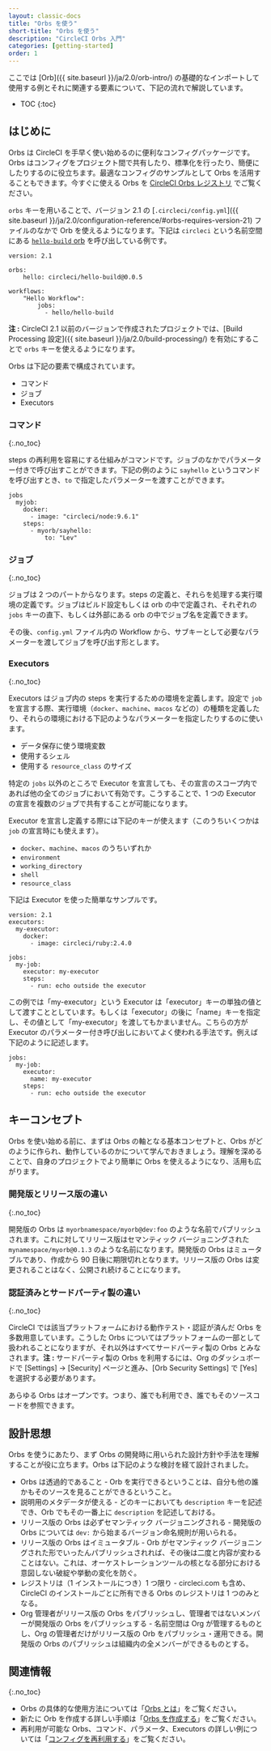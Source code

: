 ```yaml
---
layout: classic-docs
title: "Orbs を使う"
short-title: "Orbs を使う"
description: "CircleCI Orbs 入門"
categories: [getting-started]
order: 1
---
```


ここでは [Orb]({{ site.baseurl }}/ja/2.0/orb-intro/) の基礎的なインポートして使用する例とそれに関連する要素について、下記の流れで解説しています。

* TOC
{:toc}

## はじめに

Orbs は CircleCI を手早く使い始めるのに便利なコンフィグパッケージです。Orbs はコンフィグをプロジェクト間で共有したり、標準化を行ったり、簡便にしたりするのに役立ちます。最適なコンフィグのサンプルとして Orbs を活用することもできます。今すぐに使える Orbs を [CircleCI Orbs レジストリ](https://circleci.com/orbs/registry/) でご覧ください。

`orbs` キーを用いることで、バージョン 2.1 の [`.circleci/config.yml`]({{ site.baseurl }}/ja/2.0/configuration-reference/#orbs-requires-version-21) ファイルのなかで Orb を使えるようになります。下記は `circleci` という名前空間にある [`hello-build` orb](https://circleci.com/orbs/registry/orb/circleci/hello-build) を呼び出している例です。

```
version: 2.1

orbs:
    hello: circleci/hello-build@0.0.5

workflows:
    "Hello Workflow":
        jobs:
          - hello/hello-build
```

**注 :** CircleCI 2.1 以前のバージョンで作成されたプロジェクトでは、[Build Processing 設定]({{ site.baseurl }}/ja/2.0/build-processing/) を有効にすることで `orbs` キーを使えるようになります。

Orbs は下記の要素で構成されています。

* コマンド
* ジョブ
* Executors

### コマンド
{:.no_toc}

steps の再利用を容易にする仕組みがコマンドです。ジョブのなかでパラメーター付きで呼び出すことができます。下記の例のように `sayhello` というコマンドを呼び出すとき、`to` で指定したパラメーターを渡すことができます。

```
jobs
  myjob:
    docker:
      - image: "circleci/node:9.6.1"
    steps:
      - myorb/sayhello:
          to: "Lev"
```    

### ジョブ
{:.no_toc}

ジョブは 2 つのパートからなります。steps の定義と、それらを処理する実行環境の定義です。ジョブはビルド設定もしくは orb の中で定義され、それぞれの `jobs` キーの直下、もしくは外部にある orb の中でジョブ名を定義できます。

その後、`config.yml` ファイル内の Workflow から、サブキーとして必要なパラメーターを渡してジョブを呼び出す形とします。


### Executors
{:.no_toc}

Executors はジョブ内の steps を実行するための環境を定義します。設定で `job` を宣言する際、実行環境（`docker`、`machine`、`macos` などの）の種類を定義したり、それらの環境における下記のようなパラメーターを指定したりするのに使います。

* データ保存に使う環境変数
* 使用するシェル
* 使用する `resource_class` のサイズ

特定の `jobs` 以外のところで Executor を宣言しても、その宣言のスコープ内であれば他の全てのジョブにおいて有効です。こうすることで、1 つの Executor の宣言を複数のジョブで共有することが可能になります。

Executor を宣言し定義する際には下記のキーが使えます（このうちいくつかは `job` の宣言時にも使えます）。

* `docker`、`machine`、`macos` のうちいずれか
* `environment`
* `working_directory`
* `shell`
* `resource_class`

下記は Executor を使った簡単なサンプルです。

```
version: 2.1
executors:
  my-executor:
    docker:
      - image: circleci/ruby:2.4.0

jobs:
  my-job:
    executor: my-executor
    steps:
      - run: echo outside the executor
 ```

この例では「my-executor」という Executor は「executor」キーの単独の値として渡すこととしています。もしくは「executor」の後に「name」キーを指定し、その値として「my-executor」を渡してもかまいません。こちらの方が Executor のパラメーター付き呼び出しにおいてよく使われる手法です。例えば下記のように記述します。

```
jobs:
  my-job:
    executor:
      name: my-executor
    steps:
      - run: echo outside the executor
```

## キーコンセプト

Orbs を使い始める前に、まずは Orbs の軸となる基本コンセプトと、Orbs がどのように作られ、動作しているのかについて学んでおきましょう。理解を深めることで、自身のプロジェクトでより簡単に Orbs を使えるようになり、活用も広がります。

### 開発版とリリース版の違い
{:.no_toc}

開発版の Orbs は `myorbnamespace/myorb@dev:foo` のような名前でパブリッシュされます。これに対してリリース版はセマンティック バージョニングされた `mynamespace/myorb@0.1.3` のような名前になります。開発版の Orbs はミュータブルであり、作成から 90 日後に期限切れとなります。リリース版の Orbs は変更されることはなく、公開され続けることになります。

### 認証済みとサードパーティ製の違い
{:.no_toc}

CircleCI では該当プラットフォームにおける動作テスト・認証が済んだ Orbs を多数用意しています。こうした Orbs についてはプラットフォームの一部として扱われることになりますが、それ以外はすべてサードパーティ製の Orbs とみなされます。**注 :** サードパーティ製の Orbs を利用するには、Org のダッシュボードで [Settings] → [Security] ページと進み、[Orb Security Settings] で [Yes] を選択する必要があります。

<aside class="notice">
あらゆる Orbs はオープンです。つまり、誰でも利用でき、誰でもそのソースコードを参照できます。
</aside>

## 設計思想

Orbs を使うにあたり、まず Orbs の開発時に用いられた設計方針や手法を理解することが役に立ちます。Orbs は下記のような検討を経て設計されました。

* Orbs は透過的であること - Orb を実行できるということは、自分も他の誰かもそのソースを見ることができるということ。
* 説明用のメタデータが使える - どのキーにおいても `description` キーを記述でき、Orb でもその一番上に `description` を記述しておける。
* リリース版の Orbs は必ずセマンティック バージョニングされる - 開発版の Orbs については `dev:` から始まるバージョン命名規則が用いられる。
* リリース版の Orbs はイミュータブル - Orb がセマンティック バージョニングされた形でいったんパブリッシュされれば、その後は二度と内容が変わることはない。これは、オーケストレーションツールの核となる部分における意図しない破綻や挙動の変化を防ぐ。
* レジストリは（1 インストールにつき）1 つ限り - circleci.com も含め、CircleCI のインストールごとに所有できる Orbs のレジストリは 1 つのみとなる。
* Org 管理者がリリース版の Orbs をパブリッシュし、管理者ではないメンバーが開発版の Orbs をパブリッシュする - 名前空間は Org が管理するものとし、Org の管理者だけがリリース版の Orb をパブリッシュ・運用できる。開発版の Orbs のパブリッシュは組織内の全メンバーができるものとする。

## 関連情報
{:.no_toc}

- Orbs の具体的な使用方法については「[Orbs とは]({{site.baseurl}}/ja/2.0/orb-intro/)」をご覧ください。
- 新たに Orb を作成する詳しい手順は「[Orbs を作成する]({{site.baseurl}}/ja/2.0/creating-orbs/)」をご覧ください。
- 再利用が可能な Orbs、コマンド、パラメータ、Executors の詳しい例については「[コンフィグを再利用する]({{site.baseurl}}/ja/2.0/reusing-config/)」をご覧ください。
